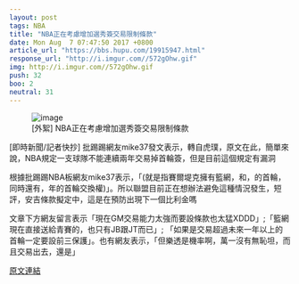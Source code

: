 ```yaml
---
layout: post
tags: NBA
title: "NBA正在考慮增加選秀簽交易限制條款"
date: Mon Aug  7 07:47:50 2017 +0800
article_url: "https://bbs.hupu.com/19915947.html"
response_url: "http://i.imgur.com//572gOhw.gif"
img: http://i.imgur.com//572gOhw.gif
push: 32
boo: 2
neutral: 31
---
```


<figure>
<img src="http://i.imgur.com//572gOhw.gif" alt="image">
<figcaption>
[外絮] NBA正在考慮增加選秀簽交易限制條款
</figcaption>
</figure>



[即時新聞/記者快抄] 批踢踢網友mike37發文表示，轉自虎璞，原文在此，簡單來說，NBA規定一支球隊不能連續兩年交易掉首輪簽，但是目前這個規定有漏洞

根據批踢踢NBA板網友mike37表示，「(就是指賽爾堤克擁有籃網，和，的首輪，同時還有，年的首輪交換權)」。所以聯盟目前正在想辦法避免這種情況發生，短評，安吉條款擬定中，這是在預防出現下一個比利金嗎

文章下方網友留言表示「現在GM交易能力太強而要設條款也太猛XDDD」;「籃網現在直接送給青賽的，也只有JB跟JT而已」; 「如果是交易超過未來一年以上的首輪一定要設前三保護」。也有網友表示，「但樂透是機率啊，萬一沒有無恥坦，而且交易出去，還是」

<a href = "https://www.ptt.cc/bbs/NBA/M.1502063272.A.837.html">原文連結</a>

